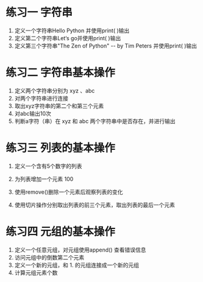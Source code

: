 # 练习一 字符串

1. 定义一个字符串Hello Python 并使用print( )输出
2. 定义第二个字符串Let‘s go并使用print( )输出
3. 定义第三个字符串"The Zen of Python" -- by Tim Peters 并使用print( )输出



# 练习二 字符串基本操作

1. 定义两个字符串分别为 xyz 、abc 
2. 对两个字符串进行连接
3. 取出xyz字符串的第二个和第三个元素
4. 对abc输出10次
5. 判断a字符（串）在 xyz 和 abc 两个字符串中是否存在，并进行输出


# 练习三 列表的基本操作

1. 定义一个含有5个数字的列表

2. 为列表增加一个元素 100

3. 使用remove()删除一个元素后观察列表的变化

4. 使用切片操作分别取出列表的前三个元素，取出列表的最后一个元素

# 练习四 元组的基本操作

1. 定义一个任意元组，对元组使用append() 查看错误信息
2. 访问元组中的倒数第二个元素
3. 定义一个新的元组，和 1. 的元组连接成一个新的元组
4. 计算元组元素个数


